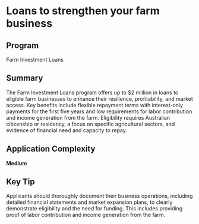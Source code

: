 # Loans to strengthen your farm business
  
## Program
Farm Investment Loans

## Summary
The Farm Investment Loans program offers up to $2 million in loans to eligible farm businesses to enhance their resilience, profitability, and market access. Key benefits include flexible repayment terms with interest-only payments for the first five years and low requirements for labor contribution and income generation from the farm. Eligibility requires Australian citizenship or residency, a focus on specific agricultural sectors, and evidence of financial need and capacity to repay.

## Application Complexity
**Medium**

## Key Tip
Applicants should thoroughly document their business operations, including detailed financial statements and market expansion plans, to clearly demonstrate eligibility and the need for funding. This includes providing proof of labor contribution and income generation from the farm.
